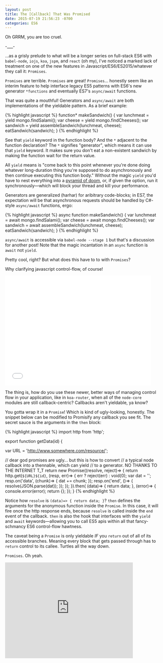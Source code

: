 ```yaml
---
layout: post
title: The [Callback] That Was Promised
date: 2015-07-19 21:56:23 -0700
categories: ES6
---
```


Oh GRRM, you are too cruel.

-___-

...as a grisly prelude to what will be a longer series on full-stack ES6 with `babel-node`, `iojs`, `koa`, `jspm`, and `react` (oh my), I've noticed a marked lack of treatment on one of the new features in Javascript/ES6/ES2015/whatever they call it:  `Promises`.

`Promises` are terrible.  `Promises` are great!  `Promises`... honestly seem like an interim feature to help interface legacy ES5 patterns with ES6's new generator `*functions` and eventually ES7's `async/await` functions.

That was quite a mouthful!  Generators and `async/await` are both implementations of the yieldable pattern.  As a brief example:

{% highlight javascript %}
function* makeSandwich() {
  var lunchmeat = yield mongo.findSalami();
  var cheese = yield mongo.findCheeses();
  var sandwich = yield assembleSandwich(lunchmeat, cheese);
  eatSandwich(sandwich);
}
{% endhighlight %}

See that `yield` keyword in the function body?  And the `*` adjacent to the function declaration?  The `*` signifies "generator", which means it can use that `yield` keyword.  It makes sure you don't eat a non-existent sandwich by making the function wait for the return value.

All `yield` means is "come back to this point whenever you're done doing whatever long-duration thing you're supposed to do asynchronously and then continue executing this function body."  Without the magic `yield` you'd have to nest everything into a [pyramid of doom], or, if given the option, run it synchronously––which will block your thread and kill your performance.

Generators are generalized (harhar) for aribitrary code-blocks; in ES7, the expectation will be that asynchronous requests should be handled by C#-style `async/await` functions, ergo:

{% highlight javascript %}
async function makeSandwich() {
  var lunchmeat = await mongo.findSalami();
  var cheese = await mongo.findCheeses();
  var sandwich = await assembleSandwich(lunchmeat, cheese);
  eatSandwich(sandwich);
}
{% endhighlight %}

`async/await` is accessible via `babel-node --stage 1` but that's a discussion for another post!  Note that the magic incantation in an `async` function is `await` not `yield`.

Pretty cool, right?  But what does this have to to with `Promises`?

Why clarifying javascript control-flow, of course!

<div class="media-embed">
<iframe src="//giphy.com/embed/kvx37L7cPg9ig" width="480" height="360" frameBorder="0" style="max-width: 100%" class="giphy-embed" webkitAllowFullScreen mozallowfullscreen allowFullScreen></iframe>
</div>

The thing is, how do you use these newer, better ways of managing control flow in your application, like in `koa-router`, when all of the `node-core` modules are still callback-centric?  Callbacks aren't yieldable, ya know?

You gotta wrap it in a `Promise`!  Which is kind of ugly-looking, honestly.  The snippet below can be modified to Promisify any callback you see fit.  The secret sauce is the arguments in the `then` block:

{% highlight javascript %}
import http from 'http';

export function getData(id) {

  var URL = 'http://www.somewhere.com/resource/';

  // dear god promises are ugly... but this is how to convert
  // a typical node callback into a thennable, which can yield
  // to a generator.  NO THANKS TO THE INTERNET T_T
  return new Promise((resolve, reject)=> {
    return http.get(`${URL}${id}`, (resp, err)=> {
      err ? reject(err) : void(0);
      var dat = '';
      resp.on('data', (chunk)=> { dat += chunk; });
      resp.on('end', ()=> { resolve(JSON.parse(dat)); });
    });
  }).then(
    (data)=> { return data; },
    (error)=> {
      console.error(error);
      return {};
  });
}
{% endhighlight %}

Notice how `resolve` is `(data)=> { return data; }`?  `then` defines the arguments for the anonymous function inside the `Promise`. In this case, it will fire once the http response ends, because  `resolve` is called inside the `end` event of the callback.  `then` is also the hook that interfaces with the `yield` and `await` keywords––allowing you to call ES5 apis within all that fancy-schmancy ES6 control-flow hawtness.

The caveat being a `Promise` is only yieldable *IF* you `return` out of all of its accessible branches.  Meaning every block that gets passed through has to `return` control to its callee.  Turtles all the way down.

`Promises`.  Oh yeah.

<div class="media-embed">
<iframe width="420" height="315" src="https://www.youtube.com/embed/rSH3NWks7m4" frameborder="0" allowfullscreen></iframe>
</div> 

[pyramid of doom]: http://callbackhell.com/